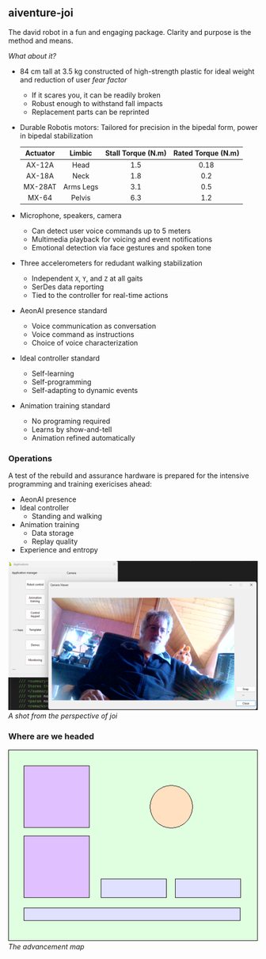 ## aiventure-joi

The david robot in a fun and engaging package. Clarity and purpose is the method and means.

_What about it?_

* 84 cm tall at 3.5 kg constructed of high-strength plastic for ideal weight and reduction of user _fear factor_
	- If it scares you, it can be readily broken
	- Robust enough to withstand fall impacts
	- Replacement parts can be reprinted
* Durable Robotis motors: Tailored for precision in the bipedal form, power in bipedal stabilization

	| Actuator |   Limbic  | Stall Torque (N.m) | Rated Torque (N.m) |
	|:--------:|:---------:|:------------------:|:------------------:|
	|  AX-12A  |    Head   |         1.5        |        0.18        |
	|  AX-18A  |    Neck   |         1.8        |         0.2        |
	|  MX-28AT | Arms Legs |         3.1        |         0.5        |
	|   MX-64  |   Pelvis  |         6.3        |         1.2        |

* Microphone, speakers, camera
	- Can detect user voice commands up to 5 meters
	- Multimedia playback for voicing and event notifications
	- Emotional detection via face gestures and spoken tone
* Three accelerometers for redudant walking stabilization
	- Independent `X`, `Y`, and `Z` at all gaits
	- SerDes data reporting
	- Tied to the controller for real-time actions
* AeonAI presence standard
	- Voice communication as conversation
	- Voice command as instructions
	- Choice of voice characterization
* Ideal controller standard
	- Self-learning
	- Self-programming
	- Self-adapting to dynamic events
* Animation training standard
	- No programing required
	- Learns by show-and-tell
	- Animation refined automatically

### Operations

A test of the rebuild and assurance hardware is prepared for the intensive programming and training exericises ahead:

* AeonAI presence
* Ideal controller
	- Standing and walking
* Animation training
	- Data storage
	- Replay quality
* Experience and entropy

![ops-check-2025](/images/ops-check.png)
_A shot from the perspective of joi_

### Where are we headed

![369](/images/joi-369.png)
_The advancement map_